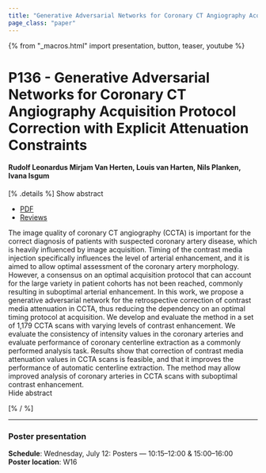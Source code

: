 ```yaml
---
title: "Generative Adversarial Networks for Coronary CT Angiography Acquisition Protocol Correction with Explicit Attenuation Constraints"
page_class: "paper"
---
```


{% from "_macros.html" import presentation, button, teaser, youtube %}

# P136 - Generative Adversarial Networks for Coronary CT Angiography Acquisition Protocol Correction with Explicit Attenuation Constraints

#### Rudolf Leonardus Mirjam Van Herten, Louis van Harten, Nils Planken, Ivana Isgum


[% .details %]
<a class="toggle_visibility" data-selector=".abstract" data-level="3">Show abstract</a>
- <a href="https://openreview.net/pdf?id=MIHF_buWGUQ">PDF</a>
- <a href="https://openreview.net/forum?id=MIHF_buWGUQ">Reviews</a>

<p>
    <span class="abstract">
        The image quality of coronary CT angiography (CCTA) is important for the correct diagnosis of patients with suspected coronary artery disease, which is heavily influenced by image acquisition. Timing of the contrast media injection specifically influences the level of arterial enhancement, and it is aimed to allow optimal assessment of the coronary artery morphology. However, a consensus on an optimal acquisition protocol that can account for the large variety in patient cohorts has not been reached, commonly resulting in suboptimal arterial enhancement. In this work, we propose a generative adversarial network for the retrospective correction of contrast media attenuation in CCTA, thus reducing the dependency on an optimal timing protocol at acquisition. We develop and evaluate the method in a set of 1,179 CCTA scans with varying levels of contrast enhancement. We evaluate the consistency of intensity values in the coronary arteries and evaluate performance of coronary centerline extraction as a commonly performed analysis task. Results show that correction of contrast media attenuation values in CCTA scans is feasible, and that it improves the performance of automatic centerline extraction. The method may allow improved analysis of coronary arteries  in CCTA scans with suboptimal contrast enhancement.
        <br>
        <span class="actions"><a class="toggle_visibility" data-level="2">Hide abstract</a></span>
    </span>
</p>
[% / %]

---


### Poster presentation

**Schedule**: Wednesday, July 12: Posters — 10:15–12:00 & 15:00–16:00<br>
**Poster location**: W16

